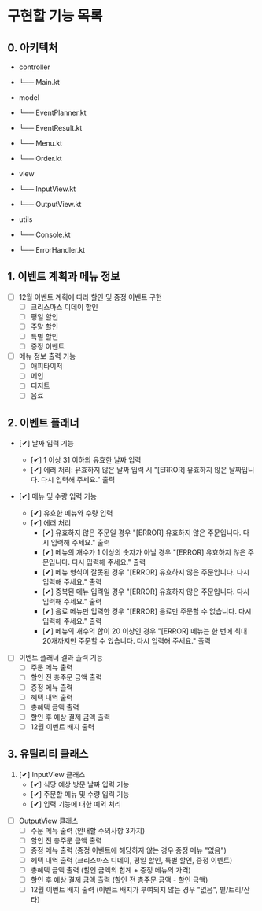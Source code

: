 # 구현할 기능 목록

## 0. 아키텍처
* controller
* └── Main.kt

* model
* └── EventPlanner.kt
* └── EventResult.kt
* └── Menu.kt
* └── Order.kt

* view
* └── InputView.kt
* └── OutputView.kt

* utils
* └── Console.kt
* └── ErrorHandler.kt

## 1. 이벤트 계획과 메뉴 정보

- [ ] 12월 이벤트 계획에 따라 할인 및 증정 이벤트 구현
    - [ ] 크리스마스 디데이 할인
    - [ ] 평일 할인
    - [ ] 주말 할인
    - [ ] 특별 할인
    - [ ] 증정 이벤트

- [ ] 메뉴 정보 출력 기능
    - [ ] 애피타이저
    - [ ] 메인
    - [ ] 디저트
    - [ ] 음료

## 2. 이벤트 플래너

- [✔] 날짜 입력 기능
    - [✔] 1 이상 31 이하의 유효한 날짜 입력
    - [✔] 에러 처리: 유효하지 않은 날짜 입력 시 "[ERROR] 유효하지 않은 날짜입니다. 다시 입력해 주세요." 출력

- [✔] 메뉴 및 수량 입력 기능
    - [✔] 유효한 메뉴와 수량 입력
    - [✔] 에러 처리
        - [✔] 유효하지 않은 주문일 경우 "[ERROR] 유효하지 않은 주문입니다. 다시 입력해 주세요." 출력
        - [✔] 메뉴의 개수가 1 이상의 숫자가 아닐 경우 "[ERROR] 유효하지 않은 주문입니다. 다시 입력해 주세요." 출력
        - [✔] 메뉴 형식이 잘못된 경우 "[ERROR] 유효하지 않은 주문입니다. 다시 입력해 주세요." 출력
        - [✔] 중복된 메뉴 입력일 경우 "[ERROR] 유효하지 않은 주문입니다. 다시 입력해 주세요." 출력
        - [✔] 음료 메뉴만 입력한 경우 "[ERROR] 음료만 주문할 수 없습니다. 다시 입력해 주세요." 출력
        - [✔] 메뉴의 개수의 합이 20 이상인 경우 "[ERROR] 메뉴는 한 번에 최대 20개까지만 주문할 수 있습니다. 다시 입력해 주세요." 출력


- [ ] 이벤트 플래너 결과 출력 기능
    - [ ] 주문 메뉴 출력
    - [ ] 할인 전 총주문 금액 출력
    - [ ] 증정 메뉴 출력
    - [ ] 혜택 내역 출력
    - [ ] 총혜택 금액 출력
    - [ ] 할인 후 예상 결제 금액 출력
    - [ ] 12월 이벤트 배지 출력

## 3. 유틸리티 클래스

1. [✔] InputView 클래스
    - [✔] 식당 예상 방문 날짜 입력 기능
    - [✔] 주문할 메뉴 및 수량 입력 기능
    - [✔] 입력 기능에 대한 예외 처리
  

- [ ] OutputView 클래스
    - [ ] 주문 메뉴 출력 (안내할 주의사항 3가지)
    - [ ] 할인 전 총주문 금액 출력
    - [ ] 증정 메뉴 출력 (증정 이벤트에 해당하지 않는 경우 증정 메뉴 "없음")
    - [ ] 혜택 내역 출력 (크리스마스 디데이, 평일 할인, 특별 할인, 증정 이벤트)
    - [ ] 총혜택 금액 출력 (할인 금액의 합계 + 증정 메뉴의 가격)
    - [ ] 할인 후 예상 결제 금액 출력 (할인 전 총주문 금액 - 할인 금액)
    - [ ] 12월 이벤트 배지 출력 (이벤트 배지가 부여되지 않는 경우 "없음", 별/트리/산타)